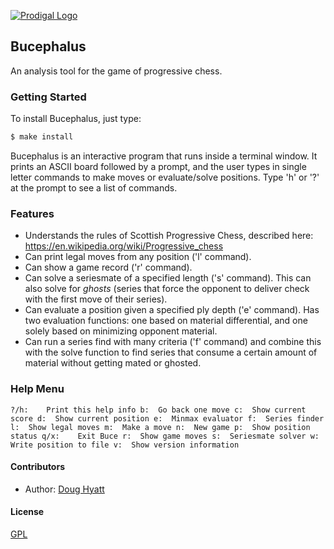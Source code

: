 [![Prodigal Logo](http://i57.tinypic.com/n3rygn.png)](http://prodigal.ornl.gov/)
## Bucephalus

  An analysis tool for the game of progressive chess.

### Getting Started

To install Bucephalus, just type:

```bash
$ make install
```

Bucephalus is an interactive program that runs inside a terminal window.  It prints an ASCII board followed by a prompt,
and the user types in single letter commands to make moves or evaluate/solve positions.  Type 'h' or '?' at the prompt to see a list of commands.

### Features

  * Understands the rules of Scottish Progressive Chess, described here: https://en.wikipedia.org/wiki/Progressive_chess
  * Can print legal moves from any position ('l' command).
  * Can show a game record ('r' command).
  * Can solve a seriesmate of a specified length ('s' command). This can also solve for *ghosts* (series that force the opponent to deliver check with the first move of their series).
  * Can evaluate a position given a specified ply depth ('e' command).  Has two evaluation functions: one based on material differential, and one solely based on minimizing opponent material.
  * Can run a series find with many criteria ('f' command) and combine this with the solve function to find series that consume a certain amount of material without getting mated or ghosted.

### Help Menu
``
?/h:	Print this help info
b:	Go back one move
c:	Show current score
d:	Show current position
e:	Minmax evaluator
f:	Series finder
l:	Show legal moves
m:	Make a move
n:	New game
p:	Show position status
q/x:	Exit Buce
r:	Show game moves
s:	Seriesmate solver
w:	Write position to file
v:	Show version information
``

#### Contributors

 * Author: [Doug Hyatt](https://github.com/hyattpd/)

#### License

  [GPL](LICENSE)
